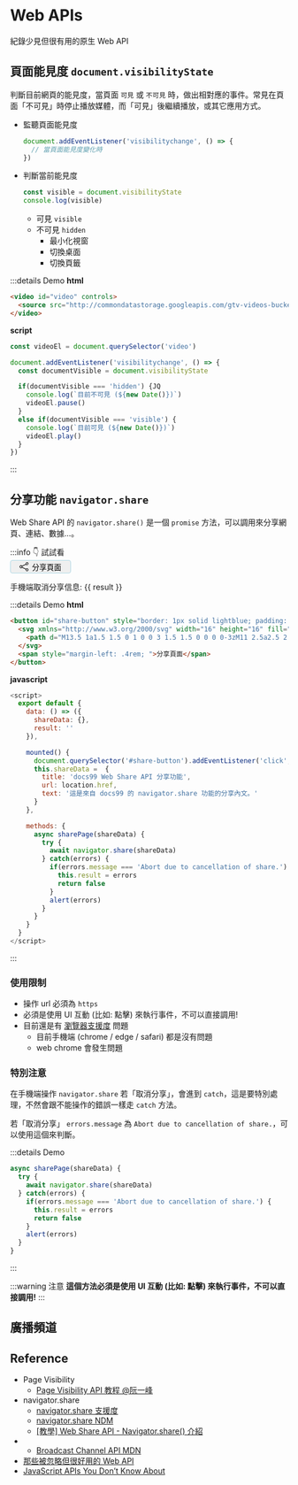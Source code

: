 # Web APIs
紀錄少見但很有用的原生 Web API

## 頁面能見度 `document.visibilityState`
判斷目前網頁的能見度，當頁面 `可見` 或 `不可見` 時，做出相對應的事件。常見在頁面「不可見」時停止播放媒體，而「可見」後繼續播放，或其它應用方式。

- 監聽頁面能見度
  ```js
  document.addEventListener('visibilitychange', () => {
    // 當頁面能見度變化時
  })
  ```
- 判斷當前能見度
  ```js
  const visible = document.visibilityState
  console.log(visible) 
  ```
  - 可見 `visible`
  - 不可見 `hidden`
    - 最小化視窗
    - 切換桌面
    - 切換頁籤

:::details Demo
**html**
```html
<video id="video" controls>
  <source src="http://commondatastorage.googleapis.com/gtv-videos-bucket/sample/VolkswagenGTIReview.mp4" type="video/mp4" />
</video>
```

**script**
```js
const videoEl = document.querySelector('video')

document.addEventListener('visibilitychange', () => {
  const documentVisible = document.visibilityState

  if(documentVisible === 'hidden') {JQ
    console.log(`目前不可見 (${new Date()})`)
    videoEl.pause()
  }
  else if(documentVisible === 'visible') {
    console.log(`目前可見 (${new Date()})`)
    videoEl.play()
  }
})
```
:::

## 分享功能 `navigator.share`
Web Share API 的 `navigator.share()` 是一個 `promise` 方法，可以調用來分享網頁、連結、數據...。


:::info 👇 試試看
<button id="share-button" style="border: 1px solid lightblue; padding: .1rem 1rem; border-radius: 4px; display: flex; align-items: center; ">
  <svg xmlns="http://www.w3.org/2000/svg" width="16" height="16" fill="currentColor" class="bi bi-share" viewBox="0 0 16 16">
    <path d="M13.5 1a1.5 1.5 0 1 0 0 3 1.5 1.5 0 0 0 0-3zM11 2.5a2.5 2.5 0 1 1 .603 1.628l-6.718 3.12a2.499 2.499 0 0 1 0 1.504l6.718 3.12a2.5 2.5 0 1 1-.488.876l-6.718-3.12a2.5 2.5 0 1 1 0-3.256l6.718-3.12A2.5 2.5 0 0 1 11 2.5zm-8.5 4a1.5 1.5 0 1 0 0 3 1.5 1.5 0 0 0 0-3zm11 5.5a1.5 1.5 0 1 0 0 3 1.5 1.5 0 0 0 0-3z"/>
  </svg>
  <span style="margin-left: .4rem; ">分享頁面</span>
</button>
<p>手機端取消分享信息: {{ result }}</p>

<script>
  export default {
    data: () => ({
      shareData: {},
      result: ''
    }),

    mounted() {
      document.querySelector('#share-button').addEventListener('click', () => this.sharePage(this.shareData))
      this.shareData =  {
        title: 'docs99 Web Share API 分享功能',
        url: location.href,
        text: '這是來自 docs99 的 navigator.share 功能的分享內文。'
      }
    },

    methods: {
      async sharePage(shareData) {
        try {
          await navigator.share(shareData)
        } catch(errors) {
          if(errors.message === 'Abort due to cancellation of share.') {
            this.result = errors
            return false
          }
          alert(errors)
        }
      }
    }
  }
</script>

:::details Demo
**html**
```html
<button id="share-button" style="border: 1px solid lightblue; padding: .1rem 1rem; border-radius: 4px; display: flex; align-items: center; ">
  <svg xmlns="http://www.w3.org/2000/svg" width="16" height="16" fill="currentColor" class="bi bi-share" viewBox="0 0 16 16">
    <path d="M13.5 1a1.5 1.5 0 1 0 0 3 1.5 1.5 0 0 0 0-3zM11 2.5a2.5 2.5 0 1 1 .603 1.628l-6.718 3.12a2.499 2.499 0 0 1 0 1.504l6.718 3.12a2.5 2.5 0 1 1-.488.876l-6.718-3.12a2.5 2.5 0 1 1 0-3.256l6.718-3.12A2.5 2.5 0 0 1 11 2.5zm-8.5 4a1.5 1.5 0 1 0 0 3 1.5 1.5 0 0 0 0-3zm11 5.5a1.5 1.5 0 1 0 0 3 1.5 1.5 0 0 0 0-3z"/>
  </svg>
  <span style="margin-left: .4rem; ">分享頁面</span>
</button>
```

**javascript**
```js {18-28}
<script>
  export default {
    data: () => ({
      shareData: {},
      result: ''
    }),

    mounted() {
      document.querySelector('#share-button').addEventListener('click', () => this.sharePage(this.shareData))
      this.shareData =  {
        title: 'docs99 Web Share API 分享功能',
        url: location.href,
        text: '這是來自 docs99 的 navigator.share 功能的分享內文。'
      }
    },

    methods: {
      async sharePage(shareData) {
        try {
          await navigator.share(shareData)
        } catch(errors) {
          if(errors.message === 'Abort due to cancellation of share.') {
            this.result = errors
            return false
          }
          alert(errors)
        }
      }
    }
  }
</script>
```
:::

### 使用限制
- 操作 url 必須為 `https`
- 必須是使用 UI 互動 (比如: 點擊) 來執行事件，不可以直接調用!
- 目前還是有 [瀏覽器支援度](https://caniuse.com/web-share) 問題
  - 目前手機端 (chrome / edge / safari) 都是沒有問題
  - web chrome 會發生問題

### 特別注意
在手機端操作 `navigator.share` 若「取消分享」，會進到 `catch`，這是要特別處理，不然會跟不能操作的錯誤一樣走 `catch` 方法。

若「取消分享」 `errors.message` 為 `Abort due to cancellation of share.`，可以使用這個來判斷。

:::details Demo
```js {5-8}
async sharePage(shareData) {
  try {
    await navigator.share(shareData)
  } catch(errors) {
    if(errors.message === 'Abort due to cancellation of share.') {
      this.result = errors
      return false
    }
    alert(errors)
  }
}
```
:::

:::warning 注意
**這個方法必須是使用 UI 互動 (比如: 點擊) 來執行事件，不可以直接調用!**
:::

## 廣播頻道 

## Reference
- Page Visibility 
  - [Page Visibility API 教程 @阮一峰](http://www.ruanyifeng.com/blog/2018/10/page_visibility_api.html)
- navigator.share
  - [navigator.share 支援度](https://caniuse.com/web-share)
  - [navigator.share NDM](https://developer.mozilla.org/en-US/docs/Web/API/Navigator/share)
  - [[教學] Web Share API - Navigator.share() 介紹](https://shubo.io/web-share-api/)
- 
  - [Broadcast Channel API MDN](https://developer.mozilla.org/zh-CN/docs/Web/API/Broadcast_Channel_API)
- [那些被忽略但很好用的 Web API](https://ithelp.ithome.com.tw/users/20125431/ironman/4836)
- [JavaScript APIs You Don’t Know About](https://www.smashingmagazine.com/2022/09/javascript-api-guide/#page-visibility-api)